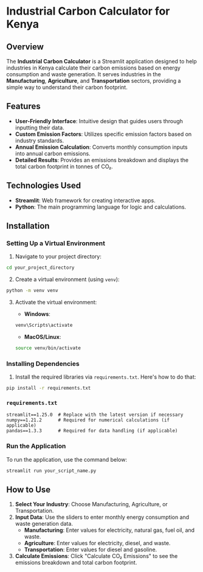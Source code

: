 # Industrial Carbon Calculator for Kenya

## Overview

The **Industrial Carbon Calculator** is a Streamlit application designed to help industries in Kenya calculate their carbon emissions based on energy consumption and waste generation. It serves industries in the **Manufacturing**, **Agriculture**, and **Transportation** sectors, providing a simple way to understand their carbon footprint.

## Features

- **User-Friendly Interface**: Intuitive design that guides users through inputting their data.
- **Custom Emission Factors**: Utilizes specific emission factors based on industry standards.
- **Annual Emission Calculation**: Converts monthly consumption inputs into annual carbon emissions.
- **Detailed Results**: Provides an emissions breakdown and displays the total carbon footprint in tonnes of CO₂.

## Technologies Used

- **Streamlit**: Web framework for creating interactive apps.
- **Python**: The main programming language for logic and calculations.

## Installation

### Setting Up a Virtual Environment

1. Navigate to your project directory:
   
```bash
cd your_project_directory
```

2. Create a virtual environment (using `venv`):
   
```bash
python -m venv venv
```

3. Activate the virtual environment:
   - **Windows**:
   
   ```bash
   venv\Scripts\activate
   ```
   - **MacOS/Linux**:
   
   ```bash
   source venv/bin/activate
   ```

### Installing Dependencies

1. Install the required libraries via `requirements.txt`. Here's how to do that:

```bash
pip install -r requirements.txt
```

### `requirements.txt`

```plaintext
streamlit==1.25.0  # Replace with the latest version if necessary
numpy==1.21.2      # Required for numerical calculations (if applicable)
pandas==1.3.3      # Required for data handling (if applicable)
```

### Run the Application

To run the application, use the command below:

```bash
streamlit run your_script_name.py
```

## How to Use

1. **Select Your Industry**: Choose Manufacturing, Agriculture, or Transportation.
2. **Input Data**: Use the sliders to enter monthly energy consumption and waste generation data.
   - **Manufacturing**: Enter values for electricity, natural gas, fuel oil, and waste.
   - **Agriculture**: Enter values for electricity, diesel, and waste.
   - **Transportation**: Enter values for diesel and gasoline.
3. **Calculate Emissions**: Click "Calculate CO₂ Emissions" to see the emissions breakdown and total carbon footprint.

